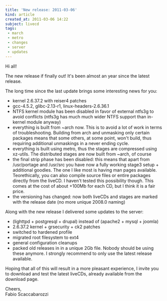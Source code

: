 ```yaml
---
title: 'New release: 2011-03-06'
kind: article
created_at: 2011-03-06 14:22
subject: livecd
tags:
 - march
 - metro
 - changes
 - server
 - updates
---
```

Hi all!

The new release if finally out! It's been almost an year since the latest release.
<!--MORE-->
The long time since the last update brings some interesting news for you:

* kernel 2.6.37.2 with reiser4 patches
* gcc-4.5.2, glibc-2.13-r1, linux-headers-2.6.36.1
* NTFS kernel module has been disabled in favor of external ntfs3g to avoid conflicts (ntfs3g has much much wider NTFS support than in-kernel module anyway)
* everything is built from ~arch now. This is to avoid a lot of work in terms of troubleshooting. Building from arch and unmasking only certain packages means that some others, at some point, won't build, thus requiring additional unmaskings in a never ending cycle.
* everything is built using metro, thus the stages are compressed using xz-utils. The distributed stages are now built from ~arch, of course
* the final strip phase has been disabled: this means that apart from /usr/portage and /usr/src you have now a fully working stage3 setup +  additional goodies. The one I like most is having man pages available. Teorethically, you can also compile source files or entire packages directly from the liveCD. I haven't tested this possibility though. This comes at the cost of about +100Mb for each CD, but I think it is a fair price.
* the versioning has changed: now both liveCDs and stages are marked with the release date (no more unique 2008.0 naming)



Along with the new release I delivered some updates to the server:

* (lighttpd + postgresql + drupal) instead of (apache2 + mysql + joomla)
* 2.6.37.2 kernel + grsecurity + ck2 patches
* switched to hardened profile
* migrated root filesystem to ext4
* general configuration cleanups
* packed old releases in in a unique 2Gb file. Nobody should be using these anymore. I strongly recommend to only use the latest release available.

Hoping that all of this will result in a more pleasant experience, I invite you to download and test the latest liveCDs, already available from the download page.

Cheers,  
Fabio Scaccabarozzi
